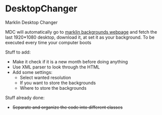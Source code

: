 # DesktopChanger
Marklin Desktop Changer

MDC will automatically go to <a href="https://www.maerklin.de/de/service/multimedia/hintergrundbilder/hintergrundbilder/">marklin backgrounds webpage</a> and fetch the last 1920*1080 desktop, download it, at set it as your background.
To be executed every time your computer boots


Stuff to add:
 - Make it check if it is a new month before doing anything
 - Use XML parser to look through the HTML
 - Add some settings:
   - Select wanted resolution
   - If you want to store the backgrounds
   - Where to store the backgrounds
   
Stuff already done: 
 - ~~Separate and organize the code into different classes~~
